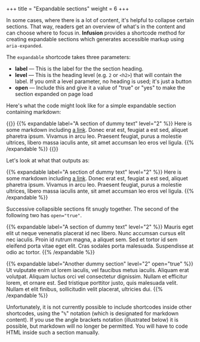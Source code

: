 +++
title = "Expandable sections"
weight = 6
+++

In some cases, where there is a lot of content, it's helpful to collapse certain sections. That way, readers get an overview of what's in the content and can choose where to focus in. **Infusion** provides a shortcode method for creating expandable sections which generates accessible markup using `aria-expanded`.

The `expandable` shortcode takes three parameters:

* **label** — This is the label for the the section heading.
* **level** — This is the heading level (e.g. `2` or `<h2>`) that will contain the label. If you omit a level parameter, no heading is used; it's just a button
* **open** — Include this and give it a value of "true" or "yes" to make the section expanded on page load

Here's what the code might look like for a simple expandable section containing markdown:

{{<codeBlock>}}
&#x7b;{% expandable label="A section of dummy text" level="2" %}}
Here is some markdown including [a link](https://twitter.com/heydonworks). Donec erat est, feugiat a est sed, aliquet pharetra ipsum. Vivamus in arcu leo. Praesent feugiat, purus a molestie ultrices, libero massa iaculis ante, sit amet accumsan leo eros vel ligula.
&#x7b;{% /expandable %}}
{{</codeBlock>}}

Let's look at what that outputs as:

{{% expandable label="A section of dummy text" level="2" %}}
Here is some markdown including [a link](https://twitter.com/heydonworks). Donec erat est, feugiat a est sed, aliquet pharetra ipsum. Vivamus in arcu leo. Praesent feugiat, purus a molestie ultrices, libero massa iaculis ante, sit amet accumsan leo eros vel ligula.
{{% /expandable %}}

Successive collapsible sections fit snugly together. The second of the following two has `open="true"`.

{{% expandable label="A section of dummy text" level="2" %}}
Mauris eget elit ut neque venenatis placerat id nec libero. Nunc accumsan cursus elit nec iaculis. Proin id rutrum magna, a aliquet sem. Sed et tortor id sem eleifend porta vitae eget elit. Cras sodales porta malesuada. Suspendisse at odio ac tortor.
{{% /expandable %}}

{{% expandable label="Another dummy section" level="2" open="true" %}}
Ut vulputate enim ut lorem iaculis, vel faucibus metus iaculis. Aliquam erat volutpat. Aliquam luctus orci vel consectetur dignissim. Nullam et efficitur lorem, et ornare est. Sed tristique porttitor justo, quis malesuada velit. Nullam et elit finibus, sollicitudin velit placerat, ultricies dui.
{{% /expandable %}}

Unfortunately, it is not currently possible to include shortcodes inside other shortcodes, using the "`%`" notation (which is designated for markdown content). If you use the angle brackets notation (illustrated below) it is possible, but markdown will no longer be permitted. You will have to code HTML inside such a section manually.

